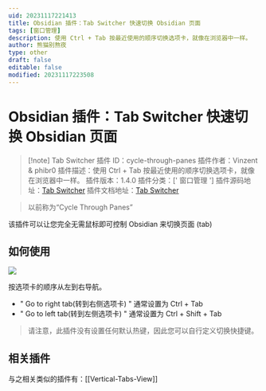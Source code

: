 ```yaml
---
uid: 20231117221413
title: Obsidian 插件：Tab Switcher 快速切换 Obsidian 页面
tags: [窗口管理]
description: 使用 Ctrl + Tab 按最近使用的顺序切换选项卡，就像在浏览器中一样。
author: 熊猫别熬夜
type: other
draft: false
editable: false
modified: 20231117223508
---
```


# Obsidian 插件：Tab Switcher 快速切换 Obsidian 页面

> [!note] Tab Switcher
> 插件 ID：cycle-through-panes
> 插件作者：Vinzent & phibr0
> 插件描述：使用 Ctrl + Tab 按最近使用的顺序切换选项卡，就像在浏览器中一样。
> 插件版本：1.4.0
> 插件分类：[' 窗口管理 ']
> 插件源码地址：[Tab Switcher](https://github.com/Vinzent03/tab-switcher)
> 插件文档地址：[Tab Switcher](https://github.com/Vinzent03/tab-switcher#readme)

> 以前称为“Cycle Through Panes”

该插件可以让您完全无需鼠标即可控制 Obsidian 来切换页面 (tab)

## 如何使用

![](https://raw.githubusercontent.com/Vinzent03/tab-switcher/master/showcase.gif)

按选项卡的顺序从左到右导航。

- " Go to right tab(转到右侧选项卡) " 通常设置为 Ctrl + Tab
- " Go to left tab(转到左侧选项卡) " 通常设置为 Ctrl + Shift + Tab

> 请注意，此插件没有设置任何默认热键，因此您可以自行定义切换快捷键。

## 相关插件

与之相关类似的插件有：[[Vertical-Tabs-View]]